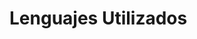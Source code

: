 <h1>Lenguajes Utilizados</h1>
<script>
  [![Top Langs](https://github-readme-stats.vercel.app/api/top-langs/?username=TatoBig)](https://github.com/anuraghazra/github-readme-stats)
</script>
